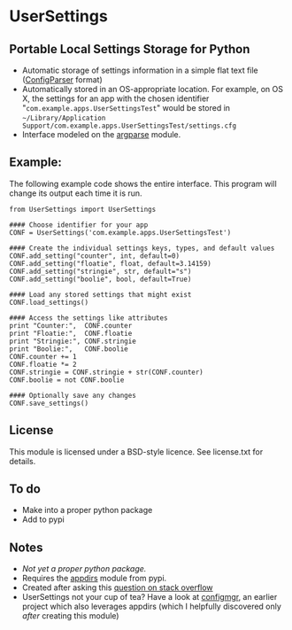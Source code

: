 # UserSettings

## Portable Local Settings Storage for Python

- Automatic storage of settings information in a simple flat text file ([ConfigParser][] format)
- Automatically stored in an OS-appropriate location. For example, on OS X, the settings for an app with the chosen identifier "`com.example.apps.UserSettingsTest`" would be stored in `~/Library/Application Support/com.example.apps.UserSettingsTest/settings.cfg`
- Interface modeled on the [argparse][] module.

## Example:

The following example code shows the entire interface. This program will change its output each time it is run.

```
from UserSettings import UserSettings

#### Choose identifier for your app
CONF = UserSettings('com.example.apps.UserSettingsTest')

#### Create the individual settings keys, types, and default values
CONF.add_setting("counter", int, default=0)
CONF.add_setting("floatie", float, default=3.14159)
CONF.add_setting("stringie", str, default="s")
CONF.add_setting("boolie", bool, default=True)

#### Load any stored settings that might exist
CONF.load_settings()

#### Access the settings like attributes
print "Counter:",  CONF.counter
print "Floatie:",  CONF.floatie
print "Stringie:", CONF.stringie
print "Boolie:",   CONF.boolie
CONF.counter += 1
CONF.floatie *= 2
CONF.stringie = CONF.stringie + str(CONF.counter)
CONF.boolie = not CONF.boolie

#### Optionally save any changes
CONF.save_settings()
```

## License

This module is licensed under a BSD-style licence. See license.txt for details.

## To do

- Make into a proper python package
- Add to pypi

## Notes

- *Not yet a proper python package.*
- Requires the [appdirs][] module from pypi. 
- Created after asking this [question on stack overflow](http://stackoverflow.com/questions/16275031/portable-settings-and-app-data-storage-in-python)
- UserSettings not your cup of tea? Have a look at [configmgr](https://bitbucket.org/grantor61/configmgr), an earlier project which also leverages appdirs (which I helpfully discovered only *after* creating this module)

[ConfigParser]: http://docs.python.org/2/library/configparser.html
[argparse]: http://docs.python.org/2/library/argparse.html
[appdirs]: https://pypi.python.org/pypi/appdirs